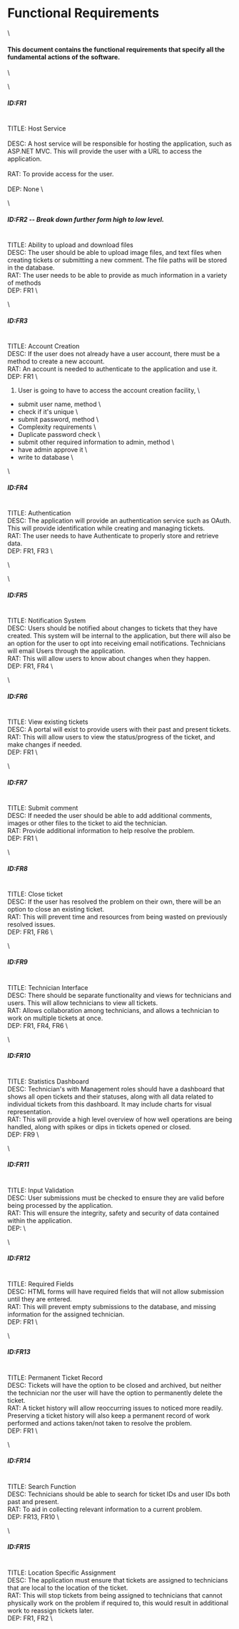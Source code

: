 # Functional Requirements
\
#### This document contains the functional requirements that specify all the fundamental actions of the software.
\

\
##### ID:FR1
\
TITLE: Host Service\
\
DESC: A host service will be responsible for hosting the application, such as ASP.NET MVC. This will provide the user with a URL to access the application.\
\
RAT: To provide access for the user.\
\
DEP: None
\

\
##### ID:FR2  -- Break down further form high to low level.
\
TITLE: Ability to upload and download files
\
DESC: The user should be able to upload image files, and text files when creating tickets or submitting a new comment. The file paths will be stored in the database.
\
RAT: The user needs to be able to provide as much information in a variety of methods
\
DEP: FR1
\

\
##### ID:FR3
\
TITLE: Account Creation
\
DESC: If the user does not already have a user account, there must be a method to create a new account.
\
RAT: An account is needed to authenticate to the application and use it.
\
DEP: FR1
\
1. User is going to have to access the account creation facility, 
\
  - submit user name, method
\
  - check if it's unique
\
  - submit password, method
\
  - Complexity requirements
\
  - Duplicate password check
\
  - submit other required information to admin, method
\
  - have admin approve it
\
  - write to database 
\

\
##### ID:FR4
\
TITLE: Authentication
\
DESC: The application will provide an authentication service such as OAuth. This will provide identification while creating and managing tickets.
\
RAT: The user needs to have Authenticate to properly store and retrieve data.
\
DEP: FR1, FR3
\

\

\
##### ID:FR5
\
TITLE: Notification System
\
DESC: Users should be notified about changes to tickets that they have created. This system will be internal to the application, but there will also be an option for the user to opt into receiving email notifications. Technicians will email Users through the application.
\
RAT: This will allow users to know about changes when they happen.
\
DEP: FR1, FR4
\

\
##### ID:FR6
\
TITLE: View existing tickets
\
DESC: A portal will exist to provide users with their past and present tickets.
\
RAT: This will allow users to view the status/progress of the ticket, and make changes if needed.
\
DEP: FR1
\

\
##### ID:FR7
\
TITLE: Submit comment
\
DESC: If needed the user should be able to add additional comments, images or other files to the ticket to aid the technician.
\
RAT: Provide additional information to help resolve the problem.
\
DEP: FR1
\

\
##### ID:FR8
\
TITLE: Close ticket
\
DESC: If the user has resolved the problem on their own, there will be an option to close an existing ticket.
\
RAT: This will prevent time and resources from being wasted on previously resolved issues.
\
DEP: FR1, FR6
\

\
##### ID:FR9
\
TITLE: Technician Interface
\
DESC: There should be separate functionality and views for technicians and users. This will allow technicians to view all tickets.
\
RAT: Allows collaboration among technicians, and allows a technician to work on multiple tickets at once.
\
DEP: FR1, FR4, FR6
\

\
##### ID:FR10
\
TITLE: Statistics Dashboard
\
DESC: Technician's with Management roles should have a dashboard that shows all open tickets and their statuses, along with all data related to individual tickets from this dashboard. It may include charts for visual representation.
\
RAT: This will provide a high level overview of how well operations are being handled, along with spikes or dips in tickets opened or closed.
\
DEP: FR9
\

\
##### ID:FR11
\
TITLE: Input Validation
\
DESC: User submissions must be checked to ensure they are valid before being processed by the application.
\
RAT: This will ensure the integrity, safety and security of data contained within the application.
\
DEP:
\

\
##### ID:FR12
\
TITLE: Required Fields
\
DESC: HTML forms will have required fields that will not allow submission until they are entered.
\
RAT: This will prevent empty submissions to the database, and missing information for the assigned technician.
\
DEP: FR1
\

\
##### ID:FR13
\
TITLE: Permanent Ticket Record
\
DESC: Tickets will have the option to be closed and archived, but neither the technician nor the user will have the option to permanently delete the ticket.
\
RAT: A ticket history will allow reoccurring issues to noticed more readily. Preserving a ticket history will also keep a permanent record of work performed and actions taken/not taken to resolve the problem.
\
DEP: FR1
\

\
##### ID:FR14
\
TITLE: Search Function
\
DESC: Technicians should be able to search for ticket IDs and user IDs both past and present.
\
RAT: To aid in collecting relevant information to a current problem.
\
DEP: FR13, FR10
\

\
##### ID:FR15
\
TITLE: Location Specific Assignment
\
DESC: The application must ensure that tickets are assigned to technicians that are local to the location of the ticket.
\
RAT: This will stop tickets from being assigned to technicians that cannot physically work on the problem if required to, this would result in additional work to reassign tickets later.
\
DEP: FR1, FR2
\

